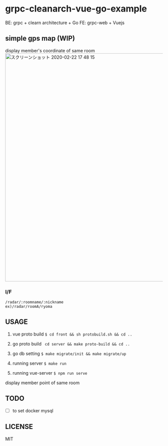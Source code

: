 # grpc-cleanarch-vue-go-example
BE: grpc + clearn architecture + Go
FE: grpc-web + Vuejs

## simple gps map (WIP)
display member's coordinate of same room
<img width="727" alt="スクリーンショット 2020-02-22 17 48 15" src="https://user-images.githubusercontent.com/21288308/75089409-d3cde780-559b-11ea-9bf1-f63eafa62f04.png">



### I/F
```
/radar/:roomname/:nickname
ex)/radar/roomA/ryoma
```

## USAGE
1. vue proto build
``` $ cd front && sh protobuild.sh && cd ..  ```

2. go proto build
``` cd server && make proto-build && cd ..```

3. go db setting
```$ make migrate/init && make migrate/up ```

4. running server
```$ make run ```

5. running vue-server
```$ npm run serve ``` 

display member point of same room 

## TODO
- [ ] to set docker mysql

## LICENSE
MIT
